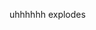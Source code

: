 uhhhhhh explodes

<!---
albvan/albvan is a ✨ special ✨ repository because its `README.md` (this file) appears on your GitHub profile.
You can click the Preview link to take a look at your changes.
--->

